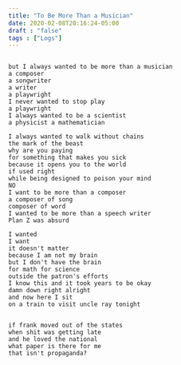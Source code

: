 ```yaml
---
title: "To Be More Than a Musician"
date: 2020-02-08T20:16:24-05:00
draft : "false"
tags : ["Logs"]
---
```


<!--more-->

```

but I always wanted to be more than a musician
a composer
a songwriter
a writer
a playwright
I never wanted to stop play
a playwright
I always wanted to be a scientist
a physicist a mathematician

I always wanted to walk without chains  
the mark of the beast
why are you paying
for something that makes you sick
because it opens you to the world
if used right
while being designed to poison your mind
NO
I want to be more than a composer
a composer of song
composer of word
I wanted to be more than a speech writer
Plan Z was absurd

I wanted
I want
it doesn't matter
because I am not my brain
but I don't have the brain
for math for science
outside the patron's efforts
I know this and it took years to be okay
damn down right alright
and now here I sit
on a train to visit uncle ray tonight


if frank moved out of the states
when shit was getting late
and he loved the national
what paper is there for me
that isn't propaganda?

```

<!--
1 read

2 write

3 music

4 sing

5 YT Vizzies

6 P Call

7 Dance workout

8 POLIW.AT Blog

9 Archive

10 FF L&L

11 Friends & Fam

12 Love & Legacy

 -->

